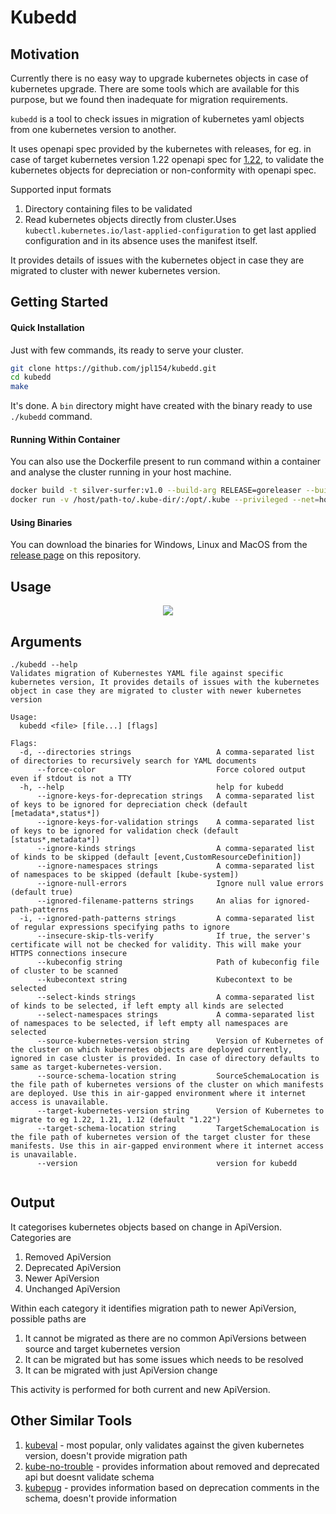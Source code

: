 # Kubedd

## Motivation

Currently there is no easy way to upgrade kubernetes objects in case of kubernetes upgrade. There are some tools
which are available for this purpose, but we found then inadequate for migration requirements.

`kubedd` is a tool to check issues in migration of kubernetes yaml objects from one kubernetes version to another. 

It uses openapi spec provided by the kubernetes with releases, for eg. in case of target kubernetes version 1.22 openapi spec for [1.22](https://raw.githubusercontent.com/kubernetes/kubernetes/release-1.22/api/openapi-spec/swagger.json),
 to validate the kubernetes objects for depreciation or non-conformity with openapi spec.

Supported input formats
1. Directory containing files to be validated
2. Read kubernetes objects directly from cluster.Uses `kubectl.kubernetes.io/last-applied-configuration` to get
   last applied configuration and in its absence uses the manifest itself. 
 
It provides details of issues with the kubernetes object in case they are migrated to cluster with newer kubernetes
version.

## Getting Started

#### Quick Installation
Just with few commands, its ready to serve your cluster.

```bash
git clone https://github.com/jpl154/kubedd.git
cd kubedd
make
```

It's done. A `bin` directory might have created with the binary ready to use `./kubedd` command.

#### Running Within Container
You can also use the Dockerfile present to run command within a container and analyse the cluster running in your host machine.

```bash
docker build -t silver-surfer:v1.0 --build-arg RELEASE=goreleaser --build-arg auth=YOUR_GITHUB_TOKEN
docker run -v /host/path-to/.kube-dir/:/opt/.kube --privileged --net=host --name kubedd silver-surfer:v1.0 --kubeconfig /opt/.kube/config
```
#### Using Binaries
You can download the binaries for Windows, Linux and MacOS from the [release page](https://github.com/devtron-labs/silver-surfer/releases) on this repository.

## Usage

<p align="center"><img src="./assets/usage.png"></p>

## Arguments

```
./kubedd --help
Validates migration of Kubernestes YAML file against specific kubernetes version, It provides details of issues with the kubernetes object in case they are migrated to cluster with newer kubernetes version

Usage:
  kubedd <file> [file...] [flags]

Flags:
  -d, --directories strings                   A comma-separated list of directories to recursively search for YAML documents
      --force-color                           Force colored output even if stdout is not a TTY
  -h, --help                                  help for kubedd
      --ignore-keys-for-deprecation strings   A comma-separated list of keys to be ignored for depreciation check (default [metadata*,status*])
      --ignore-keys-for-validation strings    A comma-separated list of keys to be ignored for validation check (default [status*,metadata*])
      --ignore-kinds strings                  A comma-separated list of kinds to be skipped (default [event,CustomResourceDefinition])
      --ignore-namespaces strings             A comma-separated list of namespaces to be skipped (default [kube-system])
      --ignore-null-errors                    Ignore null value errors (default true)
      --ignored-filename-patterns strings     An alias for ignored-path-patterns
  -i, --ignored-path-patterns strings         A comma-separated list of regular expressions specifying paths to ignore
      --insecure-skip-tls-verify              If true, the server's certificate will not be checked for validity. This will make your HTTPS connections insecure
      --kubeconfig string                     Path of kubeconfig file of cluster to be scanned
      --kubecontext string                    Kubecontext to be selected
      --select-kinds strings                  A comma-separated list of kinds to be selected, if left empty all kinds are selected
      --select-namespaces strings             A comma-separated list of namespaces to be selected, if left empty all namespaces are selected
      --source-kubernetes-version string      Version of Kubernetes of the cluster on which kubernetes objects are deployed currently, ignored in case cluster is provided. In case of directory defaults to same as target-kubernetes-version.
      --source-schema-location string         SourceSchemaLocation is the file path of kubernetes versions of the cluster on which manifests are deployed. Use this in air-gapped environment where it internet access is unavailable.
      --target-kubernetes-version string      Version of Kubernetes to migrate to eg 1.22, 1.21, 1.12 (default "1.22")
      --target-schema-location string         TargetSchemaLocation is the file path of kubernetes version of the target cluster for these manifests. Use this in air-gapped environment where it internet access is unavailable.
      --version                               version for kubedd


```

## Output

It categorises kubernetes objects based on change in ApiVersion. Categories are
1. Removed ApiVersion
2. Deprecated ApiVersion
3. Newer ApiVersion
4. Unchanged ApiVersion

Within each category it identifies migration path to newer ApiVersion, possible paths are
1. It cannot be migrated as there are no common ApiVersions between source and target kubernetes version
2. It can be migrated but has some issues which needs to be resolved
3. It can be migrated with just ApiVersion change

This activity is performed for both current and new ApiVersion.

## Other Similar Tools

1. [kubeval](https://github.com/instrumenta/kubeval) - most popular, only validates against the given kubernetes version, doesn't provide migration path
2. [kube-no-trouble](https://github.com/doitintl/kube-no-trouble) - provides information about removed and deprecated api but doesnt validate schema
3. [kubepug](https://github.com/rikatz/kubepug) - provides information based on deprecation comments in the schema, doesn't provide information



